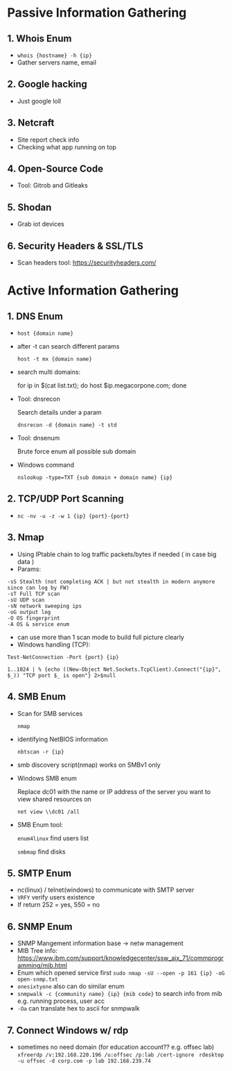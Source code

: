 # Passive Information Gathering
## 1. Whois Enum
- ``` whois {hostname} -h {ip} ```
- Gather servers name, email
## 2. Google hacking
- Just google loll
## 3. Netcraft
- Site report check info
- Checking what app running on top
## 4. Open-Source Code
- Tool: Gitrob and Gitleaks
## 5. Shodan
- Grab iot devices
## 6. Security Headers & SSL/TLS
- Scan headers tool: https://securityheaders.com/ 

# Active Information Gathering
## 1. DNS Enum

- ``` host {domain name} ```
- after -t can search different params 

  ``` host -t mx {domain name} ```
  
- search multi domains:

  for ip in $(cat list.txt); do host $ip.megacorpone.com; done

- Tool: dnsrecon 
    
    Search details under a param

    ``` dnsrecon -d {domain name} -t std ```
- Tool: dnsenum

    Brute force enum all possible sub domain

- Windows command

    ``` nslookup -type=TXT {sub domain + domain name} {ip} ```

## 2. TCP/UDP Port Scanning
- ``` nc -nv -u -z -w 1 {ip} {port}-{port} ```

## 3. Nmap
- Using IPtable chain to log traffic packets/bytes if needed ( in case big data )
- Params:
``` 
-sS Stealth (not completing ACK | but not stealth in modern anymore since can log by FW)
-sT Full TCP scan
-sU UDP scan
-sN network sweeping ips
-oG output log
-O OS fingerprint 
-A OS & service enum
```
- can use more than 1 scan mode to build full picture clearly
- Windows handling (TCP):
```
Test-NetConnection -Port {port} {ip}

1..1024 | % {echo ((New-Object Net.Sockets.TcpClient).Connect("{ip}", $_)) "TCP port $_ is open"} 2>$null
```
## 4. SMB Enum
- Scan for SMB services

  ``` nmap ```
- identifying NetBIOS information
  
  ``` nbtscan -r {ip} ```

- smb discovery script(nmap) works on SMBv1 only

- Windows SMB enum
  
  Replace dc01 with the name or IP address of the server you want to view shared resources on

  ``` net view \\dc01 /all ```

- SMB Enum tool:
  
  ``` enum4linux ``` find users list

  ``` smbmap ``` find disks

## 5. SMTP Enum

- nc(linux) / telnet(windows) to communicate with SMTP server
- ``` VRFY ``` verify users existence
- If return 252 = yes, 550 = no

## 6. SNMP Enum

- SNMP Mangement information base -> netw management
- MIB Tree info: https://www.ibm.com/support/knowledgecenter/ssw_aix_71/commprogramming/mib.html
- Enum which opened service first ``` sudo nmap -sU --open -p 161 {ip} -oG open-snmp.txt ``` 
- ``` onesixtyone ``` also can do similar enum
- ``` snmpwalk -c {community name} {ip} {mib code} ``` to search info from mib e.g. running process, user acc
- ``` -Oa ``` can translate hex to ascii for snmpwalk 

## 7. Connect Windows w/ rdp
- sometimes no need domain (for education account?? e.g. offsec lab)
``` xfreerdp /v:192.168.220.196 /u:offsec /p:lab /cert-ignore  ```
``` rdesktop -u offsec -d corp.com -p lab 192.168.239.74 ```